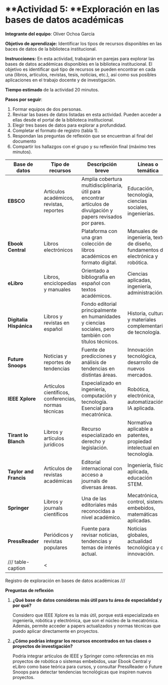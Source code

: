 # **Actividad 5: **Exploración en las bases de datos académicas

**Integrante del equipo**: Oliver Ochoa García

**Objetivo de aprendizaje:** Identificar los tipos de recursos disponibles en las baces de datos de la biblioteca institucional.

**Instrucciones:** 
En esta actividad, trabajarán en parejas para explorar las bases de datos académicas disponibles en la biblioteca institucional. El objetivo es identificar qué tipo de recursos se pueden encontrar en cada una (libros, artículos, revistas, tesis, noticias, etc.), así como sus posibles aplicaciones en el trabajo docente y de investigación.

**Tiempo estimado** de la actividad 20 minutos.

**Pasos por seguir**:

1.	Formar equipos de dos personas.
2.	Revisar las bases de datos listadas en esta actividad. Pueden acceder a ellas desde el portal de la biblioteca institucional.
3.	Elegir tres bases de datos para explorar a profundidad.
4.	Completar el formato de registro (tabla 1).
5.	Respondan las preguntas de reflexión que se encuentran al final del documento
6.	Compartir los hallazgos con el grupo y su reflexión final (máximo tres minutos).


| Base de datos           | Tipo de recursos                                     | Descripción breve                                                                                               | Líneas o temática                                                                |
| ----------------------- | ---------------------------------------------------- | --------------------------------------------------------------------------------------------------------------- | -------------------------------------------------------------------------------- |
| **EBSCO**               | Artículos académicos, revistas, reportes             | Amplia cobertura multidisciplinaria, útil para encontrar artículos de divulgación y papers revisados por pares. | Educación, tecnología, ciencias sociales, ingenierías.                           |
| **Ebook Central**       | Libros electrónicos                                  | Plataforma con una gran colección de libros académicos en formato digital.                                      | Manuales de ingeniería, textos de diseño, fundamentos de electrónica y robótica. |
| **eLibro**              | Libros, enciclopedias y manuales                     | Orientado a bibliografía en español con textos académicos.                                                      | Ciencias aplicadas, ingeniería, administración.                                  |
| **Digitalia Hispánica** | Libros y revistas en español                         | Fondo editorial principalmente en humanidades y ciencias sociales, pero también con títulos técnicos.           | Historia, cultura, y materiales complementarios de tecnología.                   |
| **Future Snoops**       | Noticias y reportes de tendencias                    | Fuente de predicciones y análisis de tendencias en distintas áreas.                                             | Innovación tecnológica, desarrollo de nuevos mercados.                           |
| **IEEE Xplore**         | Artículos científicos, conferencias, normas técnicas | Especializado en ingeniería, computación y tecnología. Esencial para mecatrónica.                               | Robótica, electrónica, automatización, IA aplicada.                              |
| **Tirant lo Blanch**    | Libros y artículos jurídicos                         | Recurso especializado en derecho y legislación.                                                                 | Normativa aplicable a patentes, propiedad intelectual en tecnología.             |
| **Taylor and Francis**  | Artículos de revistas académicas                     | Editorial internacional con acceso a journals de diversas áreas.                                                | Ingeniería, física aplicada, educación STEM.                                     |
| **Springer**            | Libros y journals científicos                        | Una de las editoriales más reconocidas a nivel académico.                                                       | Mecatrónica, control, sistemas embebidos, matemáticas aplicadas.                 |
| **PressReader**         | Periódicos y revistas populares                      | Fuente para revisar noticias, tendencias y temas de interés actual.                                             | Noticias globales, actualidad tecnológica y de innovación.                       |
/// table-caption | <
Registro de exploración en bases de datos académicas
///

**Preguntas de reflexión**

1. **¿Qué base de datos consideras más útil para tu área de especialidad y por qué?**
    
    Considero que IEEE Xplore es la más útil, porque está especializada en ingeniería, robótica y electrónica, que son el núcleo de la mecatrónica. Además, permite acceder a papers actualizados y normas técnicas que puedo aplicar directamente en proyectos.

2. **¿Cómo podrías integrar los recursos encontrados en tus clases o proyectos de investigación?**
    
    Podría integrar artículos de IEEE y Springer como referencias en mis proyectos de robótica o sistemas embebidos, usar Ebook Central y eLibro como base teórica para cursos, y consultar PressReader o Future Snoops para detectar tendencias tecnológicas que inspiren nuevos proyectos.